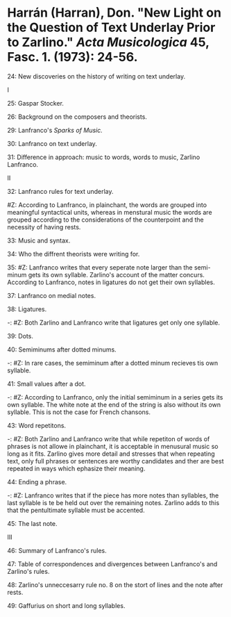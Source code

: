 # Harrán (Harran), Don. "New Light on the Question of Text Underlay Prior to Zarlino." *Acta Musicologica* 45, Fasc. 1. (1973): 24-56. 

24: New discoveries on the history of writing on text underlay.  

I

25: Gaspar Stocker.  

26: Background on the composers and theorists.  
 
29: Lanfranco's *Sparks of Music.*  

30: Lanfranco on text underlay.  

31: Difference in approach: music to words, words to music, Zarlino Lanfranco.  

II

32: Lanfranco rules for text underlay.  

#Z: According to Lanfranco, in plainchant, the words are grouped into meaningful syntactical units, whereas in menstural music the words are grouped according to the considerations of the counterpoint and the necessity of having rests.  

33: Music and syntax.  
 
34: Who the diffrent theorists were writing for.  

35: #Z: Lanfranco writes that every seperate note larger than the semi-minum gets its own syllable. Zarlino's account of the matter concurs. According to Lanfranco, notes in ligatures do not get their own syllables.  

37: Lanfranco on medial notes.  

38: Ligatures.  

-: #Z: Both Zarlino and Lanfranco write that ligatures get only one syllable.  

39: Dots.  

40: Semiminums after dotted minums.  

-: #Z: In rare cases, the semiminum after a dotted minum recieves tis own syllable.  

41: Small values after a dot.  

-: #Z: According to Lanfranco, only the initial semiminum in a series gets its own syllable. The white note at the end of the string is also without its own syllable. This is not the case for French chansons.  

43: Word repetitons.  

-: #Z: Both Zarlino and Lanfranco write that while repetiton of words of phrases is not allowe in plainchant, it is acceptable in menusural music so long as it fits. Zarlino gives more detail and stresses that when repeating text, only full phrases or sentences are worthy candidates and ther are best repeated in ways which ephasize their meaning.   

44: Ending a phrase.  

-: #Z: Lanfranco writes that if the piece has more notes than syllables, the last syllable is te be held out over the remaining notes. Zarlino adds to this that the pentultimate syllable must be accented.  

45: The last note.  

III  

46: Summary of Lanfranco's rules.  

47: Table of correspondences and divergences between Lanfranco's and Zarlino's rules.  

48: Zarlino's unneccesarry rule no. 8 on the stort of lines and the note after rests.  

49: Gaffurius on short and long syllables.  

